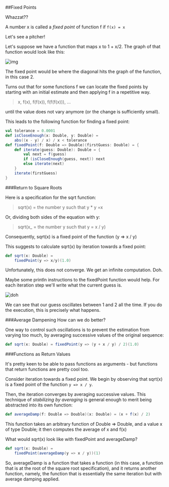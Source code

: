 ##Fixed Points

Whazzat??

A number x is called a *fixed point* of function f if `f(x) = x`

Let's see a pitcher!

Let's suppose we have a function that maps x to 1 + x/2. The graph of that function would look like this:

![img](http://i.imgur.com/KmDoSEA.png)

The fixed point would be where the diagonal hits the graph of the function, in this case 2.

Turns out that for some functions f we can locate the fixed points by starting with an initial estimate and then applying f in a repetitive way.

> x, f(x), f(f(x)), f(f(f(x))), ...

until the value does not vary anymore (or the change is sufficiently small).

This leads to the following function for finding a fixed point:

```scala
val tolerance = 0.0001
def isCloseEnough(x: Double, y: Double) =
	abs((x - y) / x) / x < tolerance
def fixedPoint(f: Double => Double)(firstGuess: Double) = {
	def iterate(guess: Double): Double = {
		val next = f(guess)
		if (isCloseEnough(guess, next)) next
		else iterate(next)
	}
	iterate(firstGuess)
}
```

###Return to Square Roots

Here is a specification for the sqrt function:

> sqrt(x) = the number y such that y * y =x

Or, dividing both sides of the equation with y:

> sqrt(x_ = the number y such that y = x / y)

Consequently, sqrt(x) is a fixed point of the function (y => x / y)

This suggests to calculate sqrt(x) by iteration towards a fixed point:

```scala
def sqrt(x: Double) =
	fixedPoint(y => x/y)(1.0)
```

Unfortunately, this does not converge. We get an infinite computation. Doh.

Maybe some println instructions to the fixedPoint function would help. For each iteration step we'll write what the current guess is.

![doh](http://i.imgur.com/npOzbsy.png)

We can see that our guess oscillates between 1 and 2 all the time. If you do the execution, this is precisely what happens.

###Average Dampening
How can we do better?

One way to control such oscillations is to prevent the estimation from varying too much, by averaging successive values of the original sequence:

```scala
def sqrt(x: Double) = fixedPoint(y => (y + x / y) / 2)(1.0)
```

###Functions as Return Values

It's pretty keen to be able to pass functions as arguments - but functions that return functions are pretty cool too.

Consider iteration towards a fixed point. We begin by observing that sqrt(x) is a fixed point of the function `y => x / y`.

Then, the iteration converges by averaging successive values. This technique of *stabilizing by averaging* is general enough to merit being abstracted into its own function:

```scala
def averageDamp(f: Double => Double)(x: Double) = (x + f(x) / 2)
```

This function takes an arbitrary function of Double => Double, and a value x of type Double; it then computes the average of x and f(x)

What would sqrt(x) look like with fixedPoint and averageDamp?

```scala
def sqrt(x: Double) =
	fixedPoint(averageDamp(y => x / y))(1)
```

So, averageDamp is a function that takes a function (in this case, a function that is at the root of the square root specification), and it returns another function, namely, the function that is essentially the same iteration but with average damping applied.

